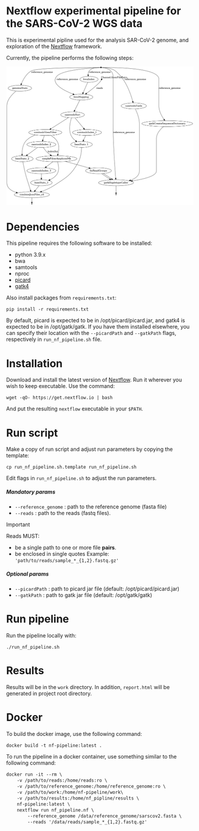 # Nextflow experimental pipeline for the SARS-CoV-2 WGS data

This is experimental pipline used for the analysis SAR-CoV-2 genome, and exploration of the [Nextflow](https://www.nextflow.io/docs/latest/index.html) framework.

Currently, the pipeline performs the following steps:

![flowchart](flowchart.png "overview of the pipeline")

# Dependencies

This pipeline requires the following software to be installed:

- python 3.9.x
- bwa
- samtools
- nproc
- [picard](https://broadinstitute.github.io/picard/)
- [gatk4](https://gatk.broadinstitute.org/hc/en-us)

Also install packages from `requirements.txt`:

    pip install -r requirements.txt

By default, picard is expected to be in /opt/picard/picard.jar, and gatk4 is expected to be in /opt/gatk/gatk. If you have them installed elsewhere, you can specify their location with the `--picardPath` and `--gatkPath` flags, respectively in `run_nf_pipeline.sh` file.

# Installation

Download and install the latest version of [Nextflow](https://www.nextflow.io/). Run it wherever you wish to keep executable. Use the command: 

    wget -qO- https://get.nextflow.io | bash

And put the resulting `nextflow` executable in your `$PATH`.

# Run script

Make a copy of run script and adjust run parameters by copying the template:

    cp run_nf_pipeline.sh.template run_nf_pipeline.sh

Edit flags in `run_nf_pipeline.sh` to adjust the run parameters.

##### Mandatory params
- `--reference_genome` : path to the reference genome (fasta file)
- `--reads` : path to the reads (fastq files).
 
> [!IMPORTANT]
> Reads MUST:
>  - be a single path to one or more file **pairs**.
>  - be enclosed in single quotes
> Example:  `'path/to/reads/sample_*_{1,2}.fastq.gz'`


##### Optional params
- `--picardPath` : path to picard jar file (default: /opt/picard/picard.jar)
- `--gatkPath` : path to gatk jar file (default: /opt/gatk/gatk)

# Run pipeline

Run the pipeline locally with:

    ./run_nf_pipeline.sh

# Results

Results will be in the `work` directory.
In addition, `report.html` will be generated in project root directory.

# Docker
To build the docker image, use the following command:

    docker build -t nf-pipeline:latest .

To run the pipeline in a docker container, use something similar to the following command:

    docker run -it --rm \
        -v /path/to/reads:/home/reads:ro \
        -v /path/to/reference_genome:/home/reference_genome:ro \
        -v /path/to/work:/home/nf-pipeline/work\
        -v /path/to/results:/home/nf_pipline/results \
        nf-pipeline:latest \
        nextflow run nf_pipeline.nf \
            --reference_genome /data/reference_genome/sarscov2.fasta \
            --reads '/data/reads/sample_*_{1,2}.fastq.gz'
